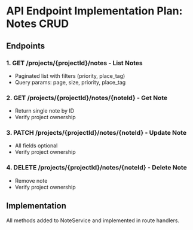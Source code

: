 # API Endpoint Implementation Plan: Notes CRUD

## Endpoints

### 1. GET /projects/{projectId}/notes - List Notes
- Paginated list with filters (priority, place_tag)
- Query params: page, size, priority, place_tag

### 2. GET /projects/{projectId}/notes/{noteId} - Get Note
- Return single note by ID
- Verify project ownership

### 3. PATCH /projects/{projectId}/notes/{noteId} - Update Note
- All fields optional
- Verify project ownership

### 4. DELETE /projects/{projectId}/notes/{noteId} - Delete Note
- Remove note
- Verify project ownership

## Implementation
All methods added to NoteService and implemented in route handlers.

